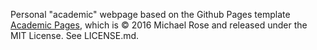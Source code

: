 Personal "academic" webpage based on the Github Pages template [Academic Pages](https://academicpages.github.io/), which is © 2016 Michael Rose and released under the MIT License. See LICENSE.md.